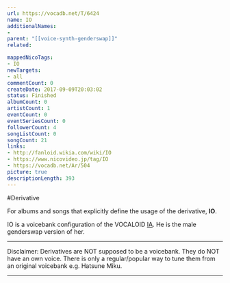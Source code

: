 ```yaml
---
url: https://vocadb.net/T/6424
name: IO
additionalNames: 
- 
parent: "[[voice-synth-genderswap]]"
related:

mappedNicoTags:
- IO
newTargets:
- all
commentCount: 0
createDate: 2017-09-09T20:03:02
status: Finished
albumCount: 0
artistCount: 1
eventCount: 0
eventSeriesCount: 0
followerCount: 4
songListCount: 0
songCount: 21
links: 
- http://fanloid.wikia.com/wiki/IO
- https://www.nicovideo.jp/tag/IO
- https://vocadb.net/Ar/504
picture: true
descriptionLength: 393
---
```


#Derivative

For albums and songs that explicitly define the usage of the derivative, **IO**.

IO is a voicebank configuration of the VOCALOID [IA](http://vocadb.net/Ar/504). He is the male genderswap version of her.
___
Disclaimer:
Derivatives are NOT supposed to be a voicebank. They do NOT have an own voice. There is only a regular/popular way to tune them from an original voicebank e.g. Hatsune Miku.

---

